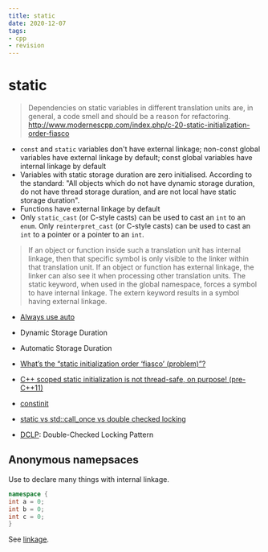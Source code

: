 ```yaml
---
title: static
date: 2020-12-07
tags:
- cpp
- revision
---
```


# static

> Dependencies on static variables in different translation units are, in
> general, a code smell and should be a reason for refactoring.
http://www.modernescpp.com/index.php/c-20-static-initialization-order-fiasco

- `const` and `static` variables don't have external linkage; non-const global
variables have external linkage by default; const global variables have
internal linkage by default
- Variables with static storage duration are zero initialised. According to
the standard: "All objects which do not have dynamic storage duration, do not
have thread storage duration, and are not local have static storage duration".
- Functions have external linkage by default
- Only `static_cast` (or C-style casts) can be used to cast an `int` to an
`enum`. Only `reinterpret_cast` (or C-style casts) can be used to cast an
`int` to a pointer or a pointer to an `int`.

> If an object or function inside such a translation unit has internal linkage,
> then that specific symbol is only visible to the linker within that
> translation unit. If an object or function has external linkage, the linker
> can also see it when processing other translation units. The static keyword,
> when used in the global namespace, forces a symbol to have internal linkage.
> The extern keyword results in a symbol having external linkage.

- [Always use auto](https://herbsutter.com/2013/08/12/gotw-94-solution-aaa-style-almost-always-auto/)
- Dynamic Storage Duration
- Automatic Storage Duration

- [What’s the “static initialization order ‘fiasco’
(problem)”?](https://isocpp.org/wiki/faq/ctors#static-init-order)
- [C++ scoped static initialization is not thread-safe, on purpose!
(pre-C++11)](https://devblogs.microsoft.com/oldnewthing/20040308-00/?p=40363#:~:text=Starting%20in%20C%2B%2B11,time%20execution%20reaches%20their%20declaration.)
- [constinit](https://www.youtube.com/watch?v=o0z3KT4gW7k)
- [static vs std::call_once vs double checked
locking](https://stackoverflow.com/questions/26013650/threadsafe-lazy-initialization-static-vs-stdcall-once-vs-double-checked-locki/27206650#:~:text=The%20tradeoff%20is%20that%20statics,call_once%20on%20these%20higher%20platforms)
- [DCLP](https://preshing.com/20130930/double-checked-locking-is-fixed-in-cpp11/): Double-Checked Locking Pattern

## Anonymous namepsaces
Use to declare many things with internal linkage.

```cpp
namespace {
int a = 0;
int b = 0;
int c = 0;
}
```

See [linkage](http://www.goldsborough.me/c/c++/linker/2016/03/30/19-34-25-internal_and_external_linkage_in_c++/).
